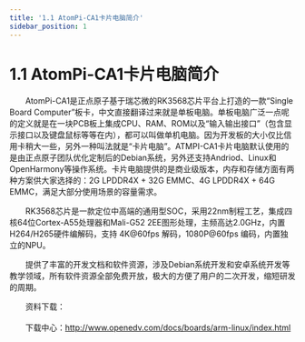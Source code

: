 ```yaml
---
title: '1.1 AtomPi-CA1卡片电脑简介'
sidebar_position: 1
---
```


# 1.1 AtomPi-CA1卡片电脑简介

&emsp;&emsp;AtomPi-CA1是正点原子基于瑞芯微的RK3568芯片平台上打造的一款“Single Board Computer”板卡，中文直接翻译过来就是单板电脑。单板电脑广泛一点呢的定义就是在一块PCB板上集成CPU、RAM、ROM以及“输入输出接口”（包含显示接口以及键盘鼠标等等在内），都可以叫做单机电脑。因为开发板的大小仅比信用卡稍大一些，另外一种叫法就是“卡片电脑”。ATMPI-CA1卡片电脑默认使用的是由正点原子团队优化定制后的Debian系统，另外还支持Andriod、Linux和OpenHarmony等操作系统。卡片电脑提供的是商业级版本，内存和存储方面有两种方案供大家选择的：2G LPDDR4X + 32G EMMC、4G LPDDR4X + 64G EMMC，满足大部分使用场景的容量需求。

&emsp;&emsp;RK3568芯片是一款定位中高端的通用型SOC，采用22nm制程工艺，集成四核64位Cortex-A55处理器和Mali-G52 2EE图形处理，主频高达2.0GHz，内置 H264/H265硬件编解码，支持 4K@60fps 解码，1080P@60fps 编码，内置独立的NPU。 

&emsp;&emsp;提供了丰富的开发文档和软件资源，涉及Debian系统开发和安卓系统开发等教学领域，所有软件资源全部免费开放，极大的方便了用户的二次开发，缩短研发的周期。

&emsp;&emsp;资料下载：<br />  
&emsp;&emsp;下载中心：http://www.openedv.com/docs/boards/arm-linux/index.html 










